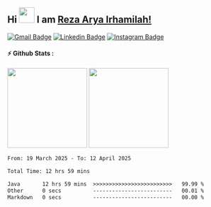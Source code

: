 ## Hi <img width="35em" src="https://i.giphy.com/media/w1OBpBd7kJqHrJnJ13/giphy.webp" width="40" /> I am [Reza Arya Irhamilah!](https://github.com/ezza-mee/)

[![Gmail Badge](https://img.shields.io/badge/-Email-EA4335?style=flat-square&logo=gmail&logoColor=white)](mailto:rezaaryairhamilah@gmail.com)
[![Linkedin Badge](https://img.shields.io/badge/-LinkedIn-0e76a8?style=flat-square&logo=Linkedin&logoColor=white)](https://www.linkedin.com/in/rezaaryairhamilah/)
[![Instagram Badge](https://img.shields.io/badge/-Instagram-e4405f?style=flat-square&logo=Instagram&logoColor=white)](https://www.instagram.com/ezza.mee?igsh=MTI2MW51NTZmOG03eg%3D%3D&utm_source=qr)

#### ⚡ Github Stats :
<div>
    <img height="180em" src="https://github-readme-stats-eight-theta.vercel.app/api?username=ezza-mee&show_icons=trueinclude_all_commits=true&count_private=true" />
    <img height="180em" src="https://github-readme-stats.vercel.app/api/top-langs/?username=ezza-mee&layout=compact&langs_count=8" />
</div>

<!--START_SECTION:waka-->

```txt
From: 19 March 2025 - To: 12 April 2025

Total Time: 12 hrs 59 mins

Java       12 hrs 59 mins  >>>>>>>>>>>>>>>>>>>>>>>>>   99.99 %
Other      0 secs          -------------------------   00.01 %
Markdown   0 secs          -------------------------   00.00 %
```

<!--END_SECTION:waka-->
